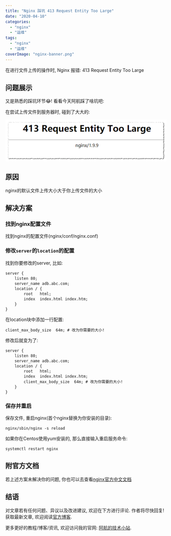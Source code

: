 ```yaml
---
title: "Nginx 踩坑 413 Request Entity Too Large"
date: "2020-04-10"
categories: 
  - "nginx"
  - "运维"
tags: 
  - "nginx"
  - "运维"
coverImage: "nginx-banner.png"
---
```


在进行文件上传的操作时, Nginx 报错: 413 Request Entity Too Large

## 问题展示

又是熟悉的踩坑环节😂! 看看今天阿航踩了啥坑吧:

在尝试上传文件到服务器时, 碰到了大大的:

![Nginx 踩坑 413 Request Entity Too Large](images/nginx-413-595x154.png)

## 原因

nginx的默认文件上传大小大于你上传文件的大小

## 解决方案

### 找到nginx配置文件

找到nginx的配置文件(nginx/conf/nginx.conf)

### 修改`server`的`location`的配置

找到你要修改的server, 比如:

```
server {
    listen 80;
    server_name adb.abc.com;
    location / {
        root   html;
        index  index.html index.htm;
    }
}
```

在location块中添加一行配置:

```
client_max_body_size  64m; # 改为你需要的大小!
```

修改后就变为了:

```
server {
    listen 80;
    server_name adb.abc.com;
    location / {
        root   html;
        index  index.html index.htm;
        client_max_body_size  64m; # 改为你需要的大小!
    }
}
```

### 保存并重启

保存文件, 重启nginx(首个nginx替换为你安装的目录):

```
nginx/sbin/nginx -s reload
```

如果你在Centos使用yum安装的, 那么直接输入重启服务命令:

```
systemctl restart nginx
```

## 附官方文档

若上述方案未解决你的问题, 你也可以去查看[nginx官方中文文档](https://www.nginx.cn/doc/)

## 结语

对文章若有任何问题、异议以及改进建议, 欢迎在下方进行评论. 作者将尽快回复! 获取最新文章, 欢迎阅读[官方博客](https://blog.bugcatt.com/?p=213).

更多更好的教程/博客/资讯, 欢迎访问我的官网: [阿航的技术小站](https://blog.bugcatt.com).
